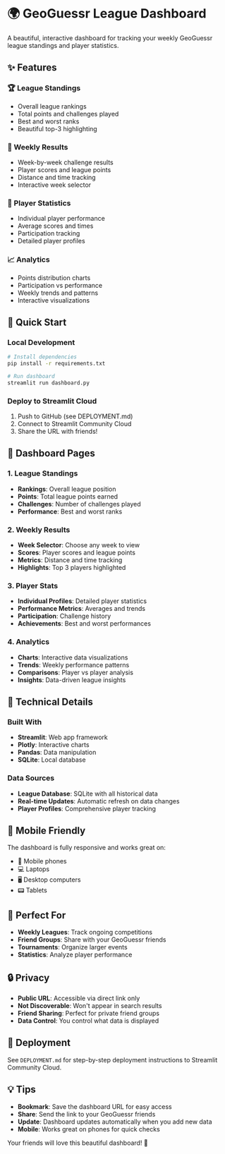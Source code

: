 # 🌍 GeoGuessr League Dashboard

A beautiful, interactive dashboard for tracking your weekly GeoGuessr league standings and player statistics.

## ✨ Features

### 🏆 League Standings
- Overall league rankings
- Total points and challenges played
- Best and worst ranks
- Beautiful top-3 highlighting

### 📅 Weekly Results
- Week-by-week challenge results
- Player scores and league points
- Distance and time tracking
- Interactive week selector

### 👥 Player Statistics
- Individual player performance
- Average scores and times
- Participation tracking
- Detailed player profiles

### 📈 Analytics
- Points distribution charts
- Participation vs performance
- Weekly trends and patterns
- Interactive visualizations

## 🚀 Quick Start

### Local Development
```bash
# Install dependencies
pip install -r requirements.txt

# Run dashboard
streamlit run dashboard.py
```

### Deploy to Streamlit Cloud
1. Push to GitHub (see DEPLOYMENT.md)
2. Connect to Streamlit Community Cloud
3. Share the URL with friends!

## 🎨 Dashboard Pages

### 1. League Standings
- **Rankings**: Overall league position
- **Points**: Total league points earned
- **Challenges**: Number of challenges played
- **Performance**: Best and worst ranks

### 2. Weekly Results
- **Week Selector**: Choose any week to view
- **Scores**: Player scores and league points
- **Metrics**: Distance and time tracking
- **Highlights**: Top 3 players highlighted

### 3. Player Stats
- **Individual Profiles**: Detailed player statistics
- **Performance Metrics**: Averages and trends
- **Participation**: Challenge history
- **Achievements**: Best and worst performances

### 4. Analytics
- **Charts**: Interactive data visualizations
- **Trends**: Weekly performance patterns
- **Comparisons**: Player vs player analysis
- **Insights**: Data-driven league insights

## 🔧 Technical Details

### Built With
- **Streamlit**: Web app framework
- **Plotly**: Interactive charts
- **Pandas**: Data manipulation
- **SQLite**: Local database

### Data Sources
- **League Database**: SQLite with all historical data
- **Real-time Updates**: Automatic refresh on data changes
- **Player Profiles**: Comprehensive player tracking

## 📱 Mobile Friendly

The dashboard is fully responsive and works great on:
- 📱 Mobile phones
- 💻 Laptops
- 🖥️ Desktop computers
- 📟 Tablets

## 🎯 Perfect For

- **Weekly Leagues**: Track ongoing competitions
- **Friend Groups**: Share with your GeoGuessr friends
- **Tournaments**: Organize larger events
- **Statistics**: Analyze player performance

## 🔒 Privacy

- **Public URL**: Accessible via direct link only
- **Not Discoverable**: Won't appear in search results
- **Friend Sharing**: Perfect for private friend groups
- **Data Control**: You control what data is displayed

## 🚀 Deployment

See `DEPLOYMENT.md` for step-by-step deployment instructions to Streamlit Community Cloud.

## 💡 Tips

- **Bookmark**: Save the dashboard URL for easy access
- **Share**: Send the link to your GeoGuessr friends
- **Update**: Dashboard updates automatically when you add new data
- **Mobile**: Works great on phones for quick checks

Your friends will love this beautiful dashboard! 🎉
